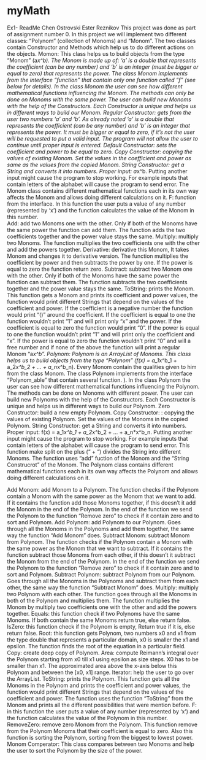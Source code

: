 # myMath

Ex1- ReadMe
Chen Ostrovski 
Ester Reznikov 
This project was done as part of assignment number 0. In this project we will implement two different classes:  “Polynom” (collection of Monoms) and “Monom”. The two classes contain Constructor and Methods which help us to do different actions on the objects.
Momon:
This class helps us to build objects from the type “Monom” (a*x^b). The Monom is made up of: ‘a’ is a double that represents the coefficient (can be any number) and ‘b’ is an integer (must be bigger or equal to zero) that represents the power. The class Monom implements from the interface “function” that contain only one function called “f” (see below for details). In the class Monom the user can see how different mathematical functions influencing the Monom. The methods can only be done on Monoms with the same power.
The user can build new Monoms with the help of the Constructors. Each Constructor is unique and helps us in different ways to build our Monom.
Regular Constructor: gets from the user two numbers ‘a’ and ‘b’. As already noted ‘a’ is a double that represents the coefficient (can be any number) and ‘b’ is an integer that represents the power. It must be bigger or equal to zero, if it’s not the user will be requested to put a valid input. The program will not allow the user to continue until proper input is entered.
Default Constructor: sets the coefficient and power to be equal to zero.
Copy Constructor: copying the values of existing Monom. Set the values in the coefficient and power as same as the values from the copied Monom.
String Constructor: get a String and converts it into numbers. Proper input: a*x^b. Putting another input might cause the program to stop working. For example inputs that contain letters of the alphabet will cause the program to send error.
The Monom class contains different mathematical functions each in its own way affects the Monom and allows doing different calculations on it.
F: function from the interface. In this function the user puts a value of any number (represented by ‘x’) and the function calculates the value of the Monom in this number.  
Add: add two Monoms one with the other. Only if both of the Monoms have the same power the function can add them. The function adds the two coefficients together and the power value stays the same.
Multiply: multiply two Monoms. The function multiplies the two coefficients one with the other and add the powers together. 
Derivative: derivative this Monom, It takes Monom and changes it to derivative version. The function multiplies the coefficient by power and then subtracts the power by one. If the power is equal to zero the function return zero.
Subtract: subtract two Monom one with the other. Only if both of the Monoms have the same power the function can subtract them. The function subtracts the two coefficients together and the power value stays the same.
ToString: prints the Monom. This function gets a Monom and prints its coefficient and power values, the function would print different Strings that depend on the values of the coefficient and power. If the coefficient is a negative number the function would print “()” around the coefficient. If the coefficient is equal to one the function wouldn’t print “1” and will print only “x” and the power. If the coefficient is equal to zero the function would print “0”. If the power is equal to one the function wouldn’t print “1” and will print only the coefficient and “x”. If the power is equal to zero the function wouldn’t print “0” and will a free number and if none of the above the function will print a regular Monom “a*x^b”.
Polynom:
Polynom is an ArrayList of Monoms. This class helps us to build objects from the type “Polynom” (f(x) = a_1*x^b_1 + a_2*x^b_2 + … + a_n*x^b_n). Every Monom contain the qualities given to him from the class Monom. The class Polynom implements from the interface “Polynom_able” that contain several function. ). In the class Polynom the user can see how different mathematical functions influencing the Polynom. The methods can be done on Monoms with different power.
The user can build new Polynoms with the help of the Constructors. Each Constructor is unique and helps us in different ways to build our Polynom.
Zero Constructor: build a new empty Polynom.
Copy Constructor: : copying the values of existing Polynom. Set the values of the Monoms in the copied Polynom. 
String Constructor: get a String and converts it into numbers. Proper input: f(x) = a_1*x^b_1 + a_2*x^b_2 + … + a_n*x^b_n. Putting another input might cause the program to stop working. For example inputs that contain letters of the alphabet will cause the program to send error. This function make split on the plus (“ + “) divides the String into different Monoms. The function uses “add” fuction of the Monom and the “String Construcrot” of the Monom.
The Polynom class contains different mathematical functions each in its own way affects the Polynom and allows doing different calculations on it.

Add Monom:  add Monom to a Polynom. The function checks if the Polynom contain a Monom with the same power as the Monom that we want to add. If it contains the function add those Monoms together, if this doesn’t it add the Monom in the end of the Polynom. In the end of the function we send the Polynom to the function “Remove zero” to check if it contain zero and to sort and Polynom.
Add Polynom: add Polynom to our Polynom. Goes through all the Monoms in the Polynoms and add them together, the same way the function “Add Monom” does.
Subtract Monom: subtract Monom from Polynom. The function checks if the Polynom contain a Monom with the same power as the Monom that we want to subtract. If it contains the function subtract those Monoms from each other, if this doesn’t it subtract the Monom from the end of the Polynom. In the end of the function we send the Polynom to the function “Remove zero” to check if it contain zero and to sort and Polynom.
Subtract Polynom: subtract Polynom from our Polynom. Goes through all the Monoms in the Polynoms and subtract them from each other, the same way the function “Subtract Monom” does.
Multiply: multiply two Polynom with each other. The function goes through all the Monoms in both of the Polynom and multiplies them. The function multiplies the Monom by multiply two coefficients one with the other and add the powers together.
Equals: this function check if two Polynoms have the same Monoms. If both contain the same Monoms return true, else return false.
IsZero: this function check if the Polynom is empty, Return true if it is, else return false.
Root: this function gets Polynom, two numbers x0 and x1 from the type double that represents a particular domain, x0 is smaller the x1 and epsilon. The function finds the root of the equation in a particular field.
Copy: create deep copy of Polynom.
Area: compute Reimann’s integral over the Polynom starting from x0 till x1 using epsilon as size steps. X0 has to be smaller than x1. The approximated area above the x-axis below this Polynom and between the [x0, x1]  range.
Iterator:  help the user to go over the ArrayList.
ToString: prints the Polynom. This function gets all the Monoms in the Polynom and prints the coefficient and power values, the function would print different Strings that depend on the values of the coefficient and power. The function uses the function “ToString” from the Monom and prints all the different possibilities that were mention before. 
F: in this function the user puts a value of any number (represented by ‘x’) and the function calculates the value of the Polynom in this number.
RemoveZero: remove zero Monom from the Polynom. This function remove from the Polynom Monoms that their coefficient is equal to zero. Also this function is sorting the Polynom, sorting from the biggest to lowest power. 
Monom Comperator:
This class compares between two Monoms and help the user to sort the Polynom by the size of the power.
